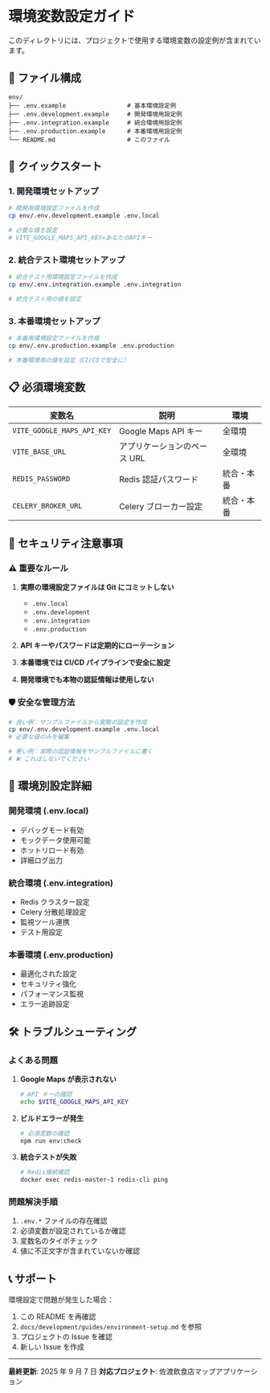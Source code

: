 # 環境変数設定ガイド

このディレクトリには、プロジェクトで使用する環境変数の設定例が含まれています。

## 📁 ファイル構成

```text
env/
├── .env.example                 # 基本環境設定例
├── .env.development.example     # 開発環境用設定例
├── .env.integration.example     # 統合環境用設定例
├── .env.production.example      # 本番環境用設定例
└── README.md                    # このファイル
```

## 🚀 クイックスタート

### 1. 開発環境セットアップ

```bash
# 開発用環境設定ファイルを作成
cp env/.env.development.example .env.local

# 必要な値を設定
# VITE_GOOGLE_MAPS_API_KEY=あなたのAPIキー
```

### 2. 統合テスト環境セットアップ

```bash
# 統合テスト用環境設定ファイルを作成
cp env/.env.integration.example .env.integration

# 統合テスト用の値を設定
```

### 3. 本番環境セットアップ

```bash
# 本番用環境設定ファイルを作成
cp env/.env.production.example .env.production

# 本番環境用の値を設定（CI/CDで安全に）
```

## 📋 必須環境変数

| 変数名                     | 説明                         | 環境       |
| -------------------------- | ---------------------------- | ---------- |
| `VITE_GOOGLE_MAPS_API_KEY` | Google Maps API キー         | 全環境     |
| `VITE_BASE_URL`            | アプリケーションのベース URL | 全環境     |
| `REDIS_PASSWORD`           | Redis 認証パスワード         | 統合・本番 |
| `CELERY_BROKER_URL`        | Celery ブローカー設定        | 統合・本番 |

## 🔐 セキュリティ注意事項

### ⚠️ 重要なルール

1. **実際の環境設定ファイルは Git にコミットしない**

   - `.env.local`
   - `.env.development`
   - `.env.integration`
   - `.env.production`

2. **API キーやパスワードは定期的にローテーション**

3. **本番環境では CI/CD パイプラインで安全に設定**

4. **開発環境でも本物の認証情報は使用しない**

### 🛡️ 安全な管理方法

```bash
# 良い例：サンプルファイルから実際の設定を作成
cp env/.env.development.example .env.local
# 必要な値のみを編集

# 悪い例：実際の認証情報をサンプルファイルに書く
# ❌ これはしないでください
```

## 🔧 環境別設定詳細

### 開発環境 (.env.local)

- デバッグモード有効
- モックデータ使用可能
- ホットリロード有効
- 詳細ログ出力

### 統合環境 (.env.integration)

- Redis クラスター設定
- Celery 分散処理設定
- 監視ツール連携
- テスト用設定

### 本番環境 (.env.production)

- 最適化された設定
- セキュリティ強化
- パフォーマンス監視
- エラー追跡設定

## 🛠️ トラブルシューティング

### よくある問題

1. **Google Maps が表示されない**

   ```bash
   # API キーの確認
   echo $VITE_GOOGLE_MAPS_API_KEY
   ```

2. **ビルドエラーが発生**

   ```bash
   # 必須変数の確認
   npm run env:check
   ```

3. **統合テストが失敗**

   ```bash
   # Redis接続確認
   docker exec redis-master-1 redis-cli ping
   ```

### 問題解決手順

1. `.env.*` ファイルの存在確認
2. 必須変数が設定されているか確認
3. 変数名のタイポチェック
4. 値に不正文字が含まれていないか確認

## 📞 サポート

環境設定で問題が発生した場合：

1. この README を再確認
2. `docs/development/guides/environment-setup.md` を参照
3. プロジェクトの Issue を確認
4. 新しい Issue を作成

---

**最終更新**: 2025 年 9 月 7 日
**対応プロジェクト**: 佐渡飲食店マップアプリケーション
